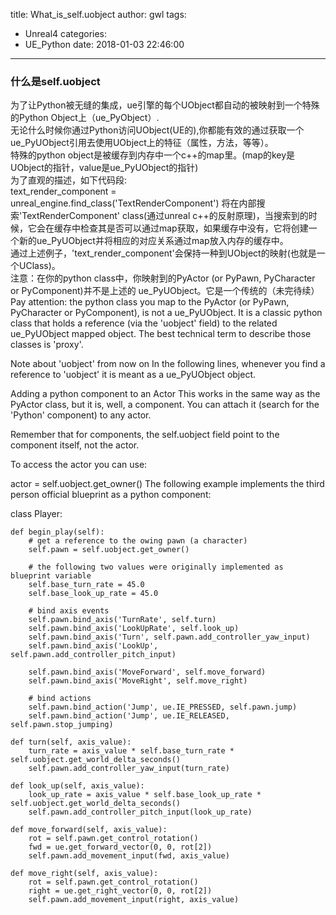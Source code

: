 title: What_is_self.uobject
author: gwl
tags:
  - Unreal4
categories:
  - UE_Python
date: 2018-01-03 22:46:00
---
### 什么是self.uobject
为了让Python被无缝的集成，ue引擎的每个UObject都自动的被映射到一个特殊的Python Object上（ue_PyObject）.  
无论什么时候你通过Python访问UObject(UE的),你都能有效的通过获取一个ue_PyUObject引用去使用UObject上的特征（属性，方法，等等）。  
特殊的python object是被缓存到内存中一个c++的map里。(map的key是UObject的指针，value是ue_PyUObject的指针)  
为了直观的描述，如下代码段:  
	text_render_component = unreal_engine.find_class('TextRenderComponent')
将在内部搜索'TextRenderComponent' class(通过unreal c++的反射原理)，当搜索到的时候，它会在缓存中检查其是否可以通过map获取，如果缓存中没有，它将创建一个新的ue_PyUObject并将相应的对应关系通过map放入内存的缓存中。  
通过上述例子，'text_render_component'会保持一种到UObject的映射(也就是一个UClass)。  
注意：在你的python class中，你映射到的PyActor (or PyPawn, PyCharacter or PyComponent)并不是上述的
ue_PyUObject。它是一个传统的（未完待续）
Pay attention: the python class you map to the PyActor (or PyPawn, PyCharacter or PyComponent), is not a ue_PyUObject. It is a classic python class that holds a reference (via the 'uobject' field) to the related ue_PyUObject mapped object. The best technical term to describe those classes is 'proxy'.

Note about 'uobject' from now on
In the following lines, whenever you find a reference to 'uobject' it is meant as a ue_PyUObject object.

Adding a python component to an Actor
This works in the same way as the PyActor class, but it is, well, a component. You can attach it (search for the 'Python' component) to any actor.

Remember that for components, the self.uobject field point to the component itself, not the actor.

To access the actor you can use:

actor = self.uobject.get_owner()
The following example implements the third person official blueprint as a python component:

class Player:
    
    def begin_play(self):
        # get a reference to the owing pawn (a character)
        self.pawn = self.uobject.get_owner()

        # the following two values were originally implemented as blueprint variable
        self.base_turn_rate = 45.0
        self.base_look_up_rate = 45.0

        # bind axis events
        self.pawn.bind_axis('TurnRate', self.turn)
        self.pawn.bind_axis('LookUpRate', self.look_up)
        self.pawn.bind_axis('Turn', self.pawn.add_controller_yaw_input)
        self.pawn.bind_axis('LookUp', self.pawn.add_controller_pitch_input)

        self.pawn.bind_axis('MoveForward', self.move_forward)
        self.pawn.bind_axis('MoveRight', self.move_right)

        # bind actions
        self.pawn.bind_action('Jump', ue.IE_PRESSED, self.pawn.jump)
        self.pawn.bind_action('Jump', ue.IE_RELEASED, self.pawn.stop_jumping)

    def turn(self, axis_value):
        turn_rate = axis_value * self.base_turn_rate * self.uobject.get_world_delta_seconds()
        self.pawn.add_controller_yaw_input(turn_rate)

    def look_up(self, axis_value):
        look_up_rate = axis_value * self.base_look_up_rate * self.uobject.get_world_delta_seconds()
        self.pawn.add_controller_pitch_input(look_up_rate)

    def move_forward(self, axis_value):
        rot = self.pawn.get_control_rotation()
        fwd = ue.get_forward_vector(0, 0, rot[2])
        self.pawn.add_movement_input(fwd, axis_value)

    def move_right(self, axis_value):
        rot = self.pawn.get_control_rotation()
        right = ue.get_right_vector(0, 0, rot[2])
        self.pawn.add_movement_input(right, axis_value)